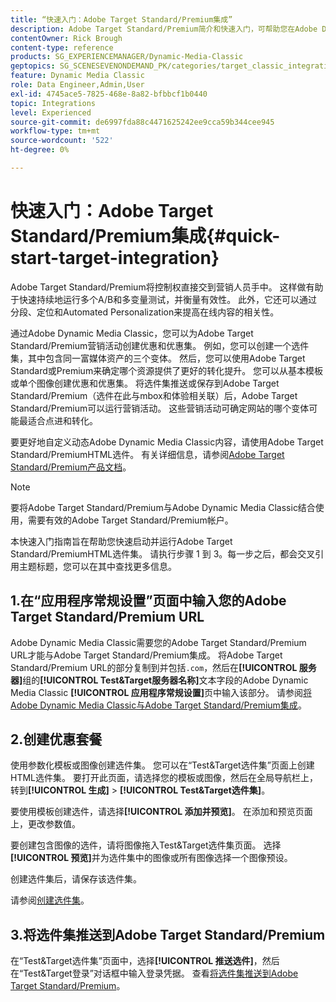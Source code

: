```yaml
---
title: “快速入门：Adobe Target Standard/Premium集成”
description: Adobe Target Standard/Premium简介和快速入门，可帮助您在Adobe Dynamic Media Classic中通过Adobe Target Standard/Premium集成技术快速启动和运行。
contentOwner: Rick Brough
content-type: reference
products: SG_EXPERIENCEMANAGER/Dynamic-Media-Classic
geptopics: SG_SCENESEVENONDEMAND_PK/categories/target_classic_integration
feature: Dynamic Media Classic
role: Data Engineer,Admin,User
exl-id: 4745ace5-7825-468e-8a82-bfbbcf1b0440
topic: Integrations
level: Experienced
source-git-commit: de6997fda88c4471625242ee9cca59b344cee945
workflow-type: tm+mt
source-wordcount: '522'
ht-degree: 0%

---
```


# 快速入门：Adobe Target Standard/Premium集成{#quick-start-target-integration}

Adobe Target Standard/Premium将控制权直接交到营销人员手中。 这样做有助于快速持续地运行多个A/B和多变量测试，并衡量有效性。 此外，它还可以通过分段、定位和Automated Personalization来提高在线内容的相关性。

通过Adobe Dynamic Media Classic，您可以为Adobe Target Standard/Premium营销活动创建优惠和优惠集。 例如，您可以创建一个选件集，其中包含同一富媒体资产的三个变体。 然后，您可以使用Adobe Target Standard或Premium来确定哪个资源提供了更好的转化提升。 您可以从基本模板或单个图像创建优惠和优惠集。 将选件集推送或保存到Adobe Target Standard/Premium（选件在此与mbox和体验相关联）后，Adobe Target Standard/Premium可以运行营销活动。 这些营销活动可确定网站的哪个变体可能最适合点进和转化。

要更好地自定义动态Adobe Dynamic Media Classic内容，请使用Adobe Target Standard/PremiumHTML选件。 有关详细信息，请参阅[Adobe Target Standard/Premium产品文档](https://experienceleague.adobe.com/en/docs/target)。

>[!NOTE]
>
>要将Adobe Target Standard/Premium与Adobe Dynamic Media Classic结合使用，需要有效的Adobe Target Standard/Premium帐户。

本快速入门指南旨在帮助您快速启动并运行Adobe Target Standard/PremiumHTML选件集。 请执行步骤 1 到 3。每一步之后，都会交叉引用主题标题，您可以在其中查找更多信息。

## 1.在“应用程序常规设置”页面中输入您的Adobe Target Standard/Premium URL

Adobe Dynamic Media Classic需要您的Adobe Target Standard/Premium URL才能与Adobe Target Standard/Premium集成。 将Adobe Target Standard/Premium URL的部分复制到并包括`.com`，然后在&#x200B;**[!UICONTROL 服务器]**&#x200B;组的&#x200B;**[!UICONTROL Test&amp;Target服务器名称]**&#x200B;文本字段的Adobe Dynamic Media Classic **[!UICONTROL 应用程序常规设置]**&#x200B;页中输入该部分。 请参阅[将Adobe Dynamic Media Classic与Adobe Target Standard/Premium集成](integrating-dmc-with-target.md#integrating-dmc-with-target)。

## 2.创建优惠套餐

使用参数化模板或图像创建选件集。 您可以在“Test&amp;Target选件集”页面上创建HTML选件集。 要打开此页面，请选择您的模板或图像，然后在全局导航栏上，转到&#x200B;**[!UICONTROL 生成]** > **[!UICONTROL Test&amp;Target选件集]**。

要使用模板创建选件，请选择&#x200B;**[!UICONTROL 添加并预览]**。 在添加和预览页面上，更改参数值。

要创建包含图像的选件，请将图像拖入Test&amp;Target选件集页面。 选择&#x200B;**[!UICONTROL 预览]**&#x200B;并为选件集中的图像或所有图像选择一个图像预设。

创建选件集后，请保存该选件集。

请参阅[创建选件集](creating-offer-set.md#creating_an_offer_set)。

## 3.将选件集推送到Adobe Target Standard/Premium

在“Test&amp;Target选件集”页面中，选择&#x200B;**[!UICONTROL 推送选件]**，然后在“Test&amp;Target登录”对话框中输入登录凭据。 查看[将选件集推送到Adobe Target Standard/Premium](pushing-offer-sets-target.md#pushing_offer_sets_to_target)。
